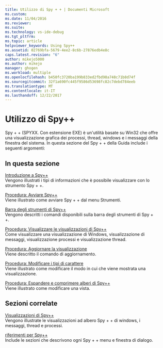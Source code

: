 ```yaml
---
title: Utilizzo di Spy + + | Documenti Microsoft
ms.custom: 
ms.date: 11/04/2016
ms.reviewer: 
ms.suite: 
ms.technology: vs-ide-debug
ms.tgt_pltfrm: 
ms.topic: article
helpviewer_keywords: Using Spy++
ms.assetid: 02769bfa-5679-4ee2-8c6b-27876edb4e8c
caps.latest.revision: "6"
author: mikejo5000
ms.author: mikejo
manager: ghogen
ms.workload: multiple
ms.openlocfilehash: b450fc3720ba199b833ed2fbd98a748c71b8d74f
ms.sourcegitcommit: 32f1a690fc445f9586d53698fc82c7debd784eeb
ms.translationtype: MT
ms.contentlocale: it-IT
ms.lasthandoff: 12/22/2017
---
```

# <a name="using-spy"></a>Utilizzo di Spy++
Spy + + (SPYXX. Con estensione EXE) è un'utilità basate su Win32 che offre una visualizzazione grafica dei processi, thread, windows e i messaggi della finestra del sistema. In questa sezione del Spy + + della Guida include i seguenti argomenti:  
  
## <a name="in-this-section"></a>In questa sezione  
 [Introduzione a Spy++](../debugger/introducing-spy-increment.md)  
 Vengono illustrati i tipi di informazioni che è possibile visualizzare con lo strumento Spy + +.  
  
 [Procedura: Avviare Spy++](../debugger/how-to-start-spy-increment.md)  
 Viene illustrato come avviare Spy + + dal menu Strumenti.  
  
 [Barra degli strumenti di Spy++](../debugger/spy-increment-toolbar.md)  
 Vengono descritti i comandi disponibili sulla barra degli strumenti di Spy + +.  
  
 [Procedura: Visualizzare le visualizzazioni di Spy++](../debugger/how-to-display-spy-increment-views.md)  
 Come visualizzare una visualizzazione di Windows, visualizzazione di messaggi, visualizzazione processi e visualizzazione thread.  
  
 [Procedura: Aggiornare la visualizzazione](../debugger/how-to-refresh-the-view.md)  
 Viene descritto il comando di aggiornamento.  
  
 [Procedura: Modificare i tipi di carattere](../debugger/how-to-change-fonts.md)  
 Viene illustrato come modificare il modo in cui che viene mostrata una visualizzazione.  
  
 [Procedura: Espandere e comprimere alberi di Spy++](../debugger/how-to-expand-and-collapse-spy-increment-trees.md)  
 Viene illustrato come modificare una vista.  
  
## <a name="related-sections"></a>Sezioni correlate  
 [Visualizzazioni di Spy++](../debugger/spy-increment-views.md)  
 Vengono illustrate le visualizzazioni ad albero Spy + + di windows, i messaggi, thread e processi.  
  
 [riferimenti per Spy++](../debugger/spy-increment-reference.md)  
 Include le sezioni che descrivono ogni Spy + + menu e finestra di dialogo.